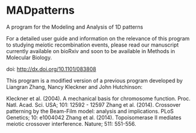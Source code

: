 # MADpatterns
A program for the Modeling and Analysis of 1D patterns

For a detailed user guide and information on the relevance of this program to studying meiotic recombination events, please read our manuscript currently available on bioRxiv and soon to be available in Methods in Molecular Biology.

doi: http://dx.doi.org/10.1101/083808

This program is a modified version of a previous program developed by Liangran Zhang, Nancy Kleckner and John Hutchinson:

Kleckner et al. (2004). A mechanical basis for chromosome function. Proc. Natl. Acad. Sci. USA; 101: 12592 - 12597
Zhang et al. (2014). Crossover patterning by the Beam-Film model: analysis and implications. PLoS Genetics; 10: e1004042
Zhang et al. (2014). Topoisomerase II mediates meiotic crossover interference. Nature; 511: 551-556.
